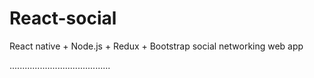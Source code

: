 # React-social
React native + Node.js + Redux + Bootstrap social networking web app

........................................
